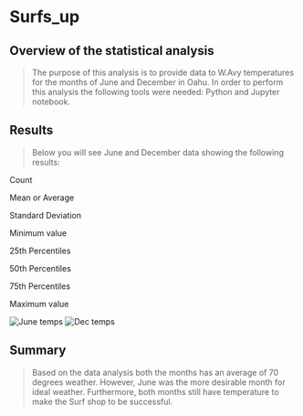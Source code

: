 # Surfs_up

## Overview of the statistical analysis
>The purpose of this analysis is to provide data to W.Avy temperatures for the months of June and December in Oahu. In order to perform this analysis the following tools were needed: Python and Jupyter notebook.


## Results
>Below you will see June and December data showing the following results:

Count

Mean or Average

Standard Deviation

Minimum value

25th Percentiles

50th Percentiles

75th Percentiles

Maximum value

![June temps](https://user-images.githubusercontent.com/114452770/206334955-3d5fdb44-5947-4d0d-bb46-9b7e38732e8a.PNG)
![Dec temps](https://user-images.githubusercontent.com/114452770/206334972-6eb2c515-9ee9-4718-a70c-c079ac9ea071.PNG)

## Summary
>Based on the data analysis both the months has an average of 70 degrees weather. However, June was the more desirable month for ideal weather. Furthermore, both months still have temperature to make the Surf shop to be successful.

